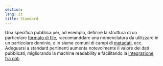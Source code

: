 ```yaml
---
section: 
lang: it
title: Standard
---
```


Una specifica pubblica per, ad esempio, definire la struttura di un particolare [formato di file](/glossary/it/file-format/), raccomanddare una nomenclatura da utilizzare in un particolare dominio, o in sieme comuni di campi di [metadati](/glossary/en/metadata/), ecc. Adeguarsi a standard pertinenti aumenta notevolmente il valore dei dati pubblicati, migliorando la machine readability e facilitando la [integrazione fra dati](/glossary/it/data-integration/)
